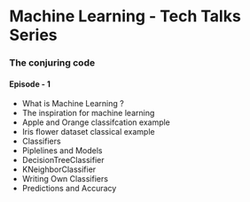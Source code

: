 # Machine Learning - Tech Talks Series
### The conjuring code

#### Episode - 1

- What is Machine Learning ?
- The inspiration for machine learning 
- Apple and Orange classifcation example
- Iris flower dataset classical example
- Classifiers
- Piplelines and Models
- DecisionTreeClassifier
- KNeighborClassifier
- Writing Own Classifiers
- Predictions and Accuracy





